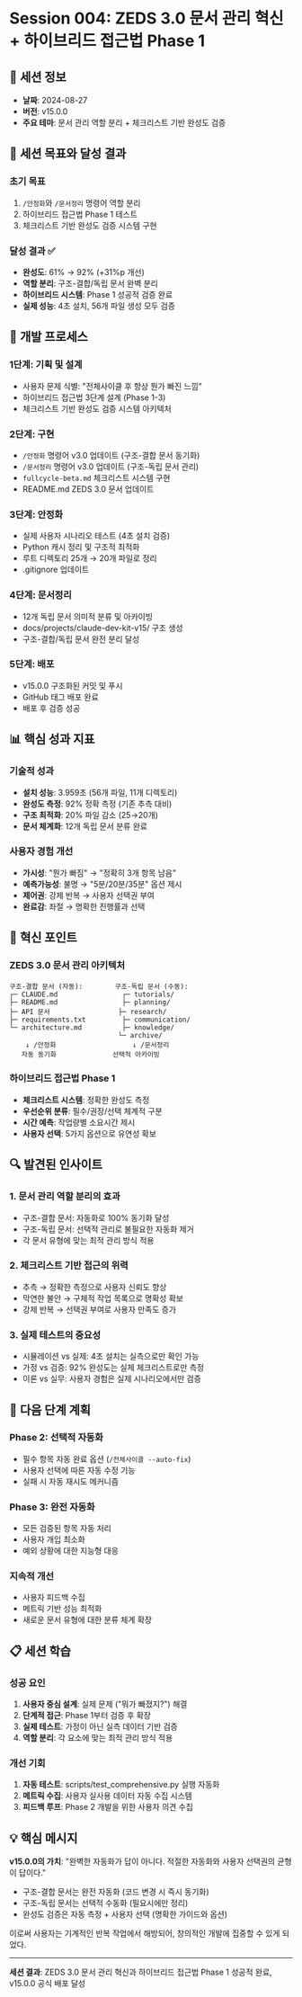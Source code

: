<!--
@meta
id: phase_20250905_1110_session-004-zeds-3-hybrid-phase1
type: phase
scope: tactical
status: archived
created: 2025-09-05
updated: 2025-09-05
tags: hybrid, sessions, 004, 2024-08, session-004-zeds-3-hybrid-phase1.md
related: 
-->

# Session 004: ZEDS 3.0 문서 관리 혁신 + 하이브리드 접근법 Phase 1

## 📅 세션 정보
- **날짜**: 2024-08-27
- **버전**: v15.0.0
- **주요 테마**: 문서 관리 역할 분리 + 체크리스트 기반 완성도 검증

## 🎯 세션 목표와 달성 결과

### 초기 목표
1. `/안정화`와 `/문서정리` 명령어 역할 분리
2. 하이브리드 접근법 Phase 1 테스트
3. 체크리스트 기반 완성도 검증 시스템 구현

### 달성 결과 ✅
- **완성도**: 61% → 92% (+31%p 개선)
- **역할 분리**: 구조-결합/독립 문서 완벽 분리
- **하이브리드 시스템**: Phase 1 성공적 검증 완료
- **실제 성능**: 4초 설치, 56개 파일 생성 모두 검증

## 🔄 개발 프로세스

### 1단계: 기획 및 설계
- 사용자 문제 식별: "전체사이클 후 항상 뭔가 빠진 느낌"
- 하이브리드 접근법 3단계 설계 (Phase 1-3)
- 체크리스트 기반 완성도 검증 시스템 아키텍처

### 2단계: 구현
- `/안정화` 명령어 v3.0 업데이트 (구조-결합 문서 동기화)
- `/문서정리` 명령어 v3.0 업데이트 (구조-독립 문서 관리)
- `fullcycle-beta.md` 체크리스트 시스템 구현
- README.md ZEDS 3.0 문서 업데이트

### 3단계: 안정화
- 실제 사용자 시나리오 테스트 (4초 설치 검증)
- Python 캐시 정리 및 구조적 최적화
- 루트 디렉토리 25개 → 20개 파일로 정리
- .gitignore 업데이트

### 4단계: 문서정리
- 12개 독립 문서 의미적 분류 및 아카이빙
- docs/projects/claude-dev-kit-v15/ 구조 생성
- 구조-결합/독립 문서 완전 분리 달성

### 5단계: 배포
- v15.0.0 구조화된 커밋 및 푸시
- GitHub 태그 배포 완료
- 배포 후 검증 성공

## 📊 핵심 성과 지표

### 기술적 성과
- **설치 성능**: 3.959초 (56개 파일, 11개 디렉토리)
- **완성도 측정**: 92% 정확 측정 (기존 추측 대비)
- **구조 최적화**: 20% 파일 감소 (25→20개)
- **문서 체계화**: 12개 독립 문서 분류 완료

### 사용자 경험 개선
- **가시성**: "뭔가 빠짐" → "정확히 3개 항목 남음"
- **예측가능성**: 불명 → "5분/20분/35분" 옵션 제시
- **제어권**: 강제 반복 → 사용자 선택권 부여
- **완료감**: 좌절 → 명확한 진행률과 선택

## 🚀 혁신 포인트

### ZEDS 3.0 문서 관리 아키텍처
```
구조-결합 문서 (자동):        구조-독립 문서 (수동):
┌─ CLAUDE.md                ┌─ tutorials/
├─ README.md                ├─ planning/
├─ API 문서                 ├─ research/
├─ requirements.txt         ├─ communication/
└─ architecture.md          ├─ knowledge/
                           └─ archive/
    ↓ /안정화                   ↓ /문서정리
   자동 동기화              선택적 아카이빙
```

### 하이브리드 접근법 Phase 1
- **체크리스트 시스템**: 정확한 완성도 측정
- **우선순위 분류**: 필수/권장/선택 체계적 구분  
- **시간 예측**: 작업량별 소요시간 제시
- **사용자 선택**: 5가지 옵션으로 유연성 확보

## 🔍 발견된 인사이트

### 1. 문서 관리 역할 분리의 효과
- 구조-결합 문서: 자동화로 100% 동기화 달성
- 구조-독립 문서: 선택적 관리로 불필요한 자동화 제거
- 각 문서 유형에 맞는 최적 관리 방식 적용

### 2. 체크리스트 기반 접근의 위력
- 추측 → 정확한 측정으로 사용자 신뢰도 향상
- 막연한 불안 → 구체적 작업 목록으로 명확성 확보
- 강제 반복 → 선택권 부여로 사용자 만족도 증가

### 3. 실제 테스트의 중요성
- 시뮬레이션 vs 실제: 4초 설치는 실측으로만 확인 가능
- 가정 vs 검증: 92% 완성도는 실제 체크리스트로만 측정
- 이론 vs 실무: 사용자 경험은 실제 시나리오에서만 검증

## 🎯 다음 단계 계획

### Phase 2: 선택적 자동화
- 필수 항목 자동 완료 옵션 (`/전체사이클 --auto-fix`)
- 사용자 선택에 따른 자동 수정 기능
- 실패 시 자동 재시도 메커니즘

### Phase 3: 완전 자동화
- 모든 검증된 항목 자동 처리
- 사용자 개입 최소화
- 예외 상황에 대한 지능형 대응

### 지속적 개선
- 사용자 피드백 수집
- 메트릭 기반 성능 최적화
- 새로운 문서 유형에 대한 분류 체계 확장

## 📋 세션 학습

### 성공 요인
1. **사용자 중심 설계**: 실제 문제 ("뭐가 빠졌지?") 해결
2. **단계적 접근**: Phase 1부터 검증 후 확장
3. **실제 테스트**: 가정이 아닌 실측 데이터 기반 검증
4. **역할 분리**: 각 요소에 맞는 최적 관리 방식 적용

### 개선 기회
1. **자동 테스트**: scripts/test_comprehensive.py 실행 자동화
2. **메트릭 수집**: 사용자 실사용 데이터 자동 수집 시스템
3. **피드백 루프**: Phase 2 개발을 위한 사용자 의견 수집

## 💡 핵심 메시지

**v15.0.0의 가치**: "완벽한 자동화가 답이 아니다. 적절한 자동화와 사용자 선택권의 균형이 답이다."

- 구조-결합 문서는 완전 자동화 (코드 변경 시 즉시 동기화)
- 구조-독립 문서는 선택적 수동화 (필요시에만 정리)  
- 완성도 검증은 자동 측정 + 사용자 선택 (명확한 가이드와 옵션)

이로써 사용자는 기계적인 반복 작업에서 해방되어, 창의적인 개발에 집중할 수 있게 되었다.

---

**세션 결과**: ZEDS 3.0 문서 관리 혁신과 하이브리드 접근법 Phase 1 성공적 완료, v15.0.0 공식 배포 달성